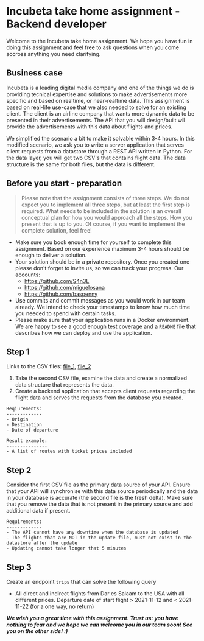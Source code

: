 # Incubeta take home assignment - Backend developer
Welcome to the Incubeta take home assignment. We hope you have fun in doing this assignment and feel free to ask questions when 
you come accross anything you need clarifying.

## Business case
Incubeta is a leading digital media company and one of the things we do is providing tecnical expertise and solutions to make advertisements 
more specific and based on realtime, or near-realtime data.
This assignment is based on real-life use-case that we also needed to solve for an existing client. The client is an airline company
that wants more dynamic data to be presented in their advertisements. The API that you will design/built wil provide the advertisements with this data 
about flights and prices.

We simplified the scenario a bit to make it solvable within 3-4 hours. 
In this modified scenario, we ask you to write a server application that serves client requests from a datastore 
through a REST API written in Python. For the data layer, you will get two CSV's that contains flight data. The data structure is 
the same for both files, but the data is different.

## Before you start - preparation

> Please note that the assignment consists of three steps. We do not expect you to implement all three steps, but at least the first step is required.
> What needs to be included in the solution is an overall conceptual plan for how you would approach all the steps. How you present that is up to you.
> Of course, if you want to implement the complete solution, feel free!

- Make sure you book enough time for yourself to complete this assignment. Based on our experience maximum 3-4 hours should be enough to deliver a solution.
- Your solution should be in a private repository. Once you created one please don't forget to invite us, so we can track your progress. 
Our accounts: 
  - https://github.com/S4n3L
  - https://github.com/miguelosana
  - https://github.com/baspenny
- Use commits and commit messages as you would work in our team already. We intend to check your timestamps to know how much time you needed to spend with certain tasks.
- Please make sure that your application runs in a Docker environment. We are happy to see a good enough test coverage and a `README` file that describes how we can deploy and use the application.

## Step 1

Links to the CSV files: [file_1](file_1.csv), [file_2](file_2.csv)

1. Take the second CSV file, examine the data and create a normalized data structure that represents the data.
2. Create a backend application that accepts client requests regarding the flight data and serves the requests from the database you created.
```
Reqiurements:  
-------------
- Origin
- Destination
- Date of departure

Result example:
---------------
- A list of routes with ticket prices included
```   

## Step 2

Consider the first CSV file as the primary data source of your API. Ensure that your API will synchronise with this data source periodically 
and the data in your database is accurate (the second file is the fresh delta). Make sure that you remove the data that is not present in the primary source and add additional data if present.
```
Requirements:  
-------------
- The API cannot have any downtime when the database is updated
- The flights that are NOT in the update file, must not exist in the datastore after the update
- Updating cannot take longer that 5 minutes
```

## Step 3

Create an endpoint `trips` that can solve the following query

* All direct and indirect flights from Dar es Salaam to the USA with all different prices. Departure date of start flight > 2021-11-12 and < 2021-11-22 (for a one way, no return) 

***We wish you a great time with this assignment. Trust us: you have nothing to fear and we hope we can welcome you in our team soon! See you on the other side! :)***
